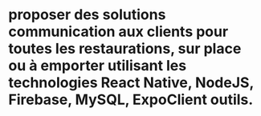 # proposer des solutions communication aux clients pour toutes les restaurations, sur place ou à emporter utilisant les technologies React Native, NodeJS, Firebase, MySQL, ExpoClient outils.

